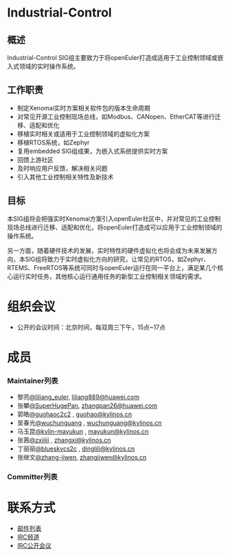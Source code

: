 # Industrial-Control

## 概述
Industrial-Control SIG组主要致力于将openEuler打造成适用于工业控制领域或嵌入式领域的实时操作系统。


## 工作职责
 - 制定Xenomai实时方案相关软件包的版本生命周期
 - 对常见开源工业控制现场总线，如Modbus、CANopen、EtherCAT等进行迁移、适配和优化
 - 移植实时相关或适用于工业控制领域的虚拟化方案
 - 移植RTOS系统，如Zephyr
 - 复用embedded SIG组成果，为嵌入式系统提供实时方案
 - 回馈上游社区
 - 及时响应用户反馈，解决相关问题
 - 引入其他工业控制相关特性及新技术

## 目标
 本SIG组将会把强实时Xenomai方案引入openEuler社区中，并对常见的工业控制现场总线进行迁移、适配和优化，将openEuler打造成可以应用于工业控制领域的操作系统。
 
 另一方面，随着硬件技术的发展，实时特性的硬件虚拟化也将会成为未来发展方向，本SIG组将致力于实时虚拟化方向的研究，让常见的RTOS，如Zephyr、RTEMS、FreeRTOS等系统可同时与openEuler运行在同一平台上，满足某几个核心运行实时任务，其他核心运行通用任务的新型工业控制相关领域的需求。

# 组织会议
- 公开的会议时间：北京时间，每双周三下午，15点~17点

# 成员

### Maintainer列表
- 黎亮[@liliang_euler](https://gitee.com/liliang_euler), liliang889@huawei.com
- 张攀[@SuperHugePan](https://gitee.com/SuperHugePan), zhangpan26@huawei.com
- 郭皓[@guohaoc2c2](https://gitee.com/guohaocs2c) , guohao@kylinos.cn
- 吴春光[@wuchunguang](https://gitee.com/wuchunguang) , wuchunguang@kylinos.cn
- 马玉昆[@kylin-mayukun](https://gitee.com/kylin-mayukun) , mayukun@kylinos.cn
- 张茜[@zxiiiii](https://gitee.com/zxiiiii) , zhangxi@kylinos.cn
- 丁丽丽[@blueskycs2c](https://gitee.com/blueskycs2c) , dinglili@kylinos.cn
- 张继文[@zhang-jiwen](https://gitee.com/zhang-jiwen), zhangjiwen@kylinos.cn

### Committer列表


# 联系方式
- [邮件列表](dev@openeuler.org)
- [IRC频道](#openeuler-dev)
- [IRC公开会议](#openeuler-meeting)
